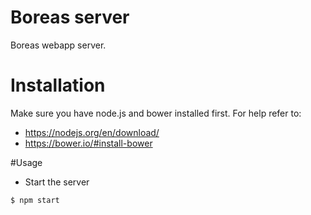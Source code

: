 # Boreas server
Boreas webapp server.

# Installation
Make sure you have node.js and bower installed first. 
For help refer to: 
* https://nodejs.org/en/download/
* https://bower.io/#install-bower

#Usage
* Start the server
```
$ npm start
```

